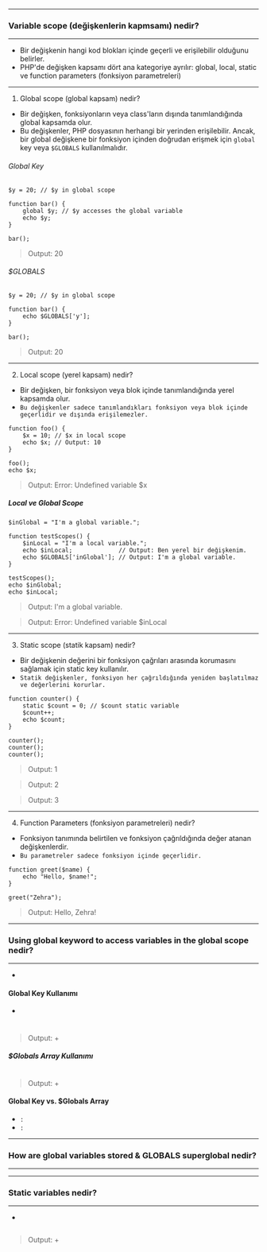 ***
### Variable scope (değişkenlerin kapmsamı) nedir?
***
+ Bir değişkenin hangi kod blokları içinde geçerli ve erişilebilir olduğunu belirler.
+ PHP'de değişken kapsamı dört ana kategoriye ayrılır: global, local, static ve function parameters (fonksiyon parametreleri)

----
1. Global scope (global kapsam) nedir?
+ Bir değişken, fonksiyonların veya class'ların dışında tanımlandığında global kapsamda olur.
+ Bu değişkenler, PHP dosyasının herhangi bir yerinden erişilebilir. Ancak, bir global değişkene bir fonksiyon içinden doğrudan erişmek için `global` key veya `$GLOBALS` kullanılmalıdır.
  
###### Global Key
~~~~~~~
$y = 20; // $y in global scope

function bar() {
    global $y; // $y accesses the global variable
    echo $y;
}

bar();
~~~~~~~
> Output: 20

###### $GLOBALS
~~~~~~~
$y = 20; // $y in global scope

function bar() {
    echo $GLOBALS['y'];
}

bar();
~~~~~~~
> Output: 20

----
2. Local scope (yerel kapsam) nedir?
+ Bir değişken, bir fonksiyon veya blok içinde tanımlandığında yerel kapsamda olur.
+ `Bu değişkenler sadece tanımlandıkları fonksiyon veya blok içinde geçerlidir ve dışında erişilemezler.`
~~~~~~~
function foo() {
    $x = 10; // $x in local scope
    echo $x; // Output: 10
}

foo();
echo $x;
~~~~~~~
> Output: Error: Undefined variable $x

##### Local ve Global Scope
~~~~~~~
$inGlobal = "I'm a global variable.";

function testScopes() {
    $inLocal = "I'm a local variable.";
    echo $inLocal;             // Output: Ben yerel bir değişkenim.
    echo $GLOBALS['inGlobal']; // Output: I'm a global variable.
}

testScopes();
echo $inGlobal;
echo $inLocal;
~~~~~~~
> Output: I'm a global variable.

> Output: Error: Undefined variable $inLocal

----
3. Static scope (statik kapsam) nedir?
+ Bir değişkenin değerini bir fonksiyon çağrıları arasında korumasını sağlamak için static key kullanılır.
+ `Statik değişkenler, fonksiyon her çağrıldığında yeniden başlatılmaz ve değerlerini korurlar.`
~~~~~~~
function counter() {
    static $count = 0; // $count static variable
    $count++;
    echo $count;
}

counter();
counter();
counter();
~~~~~~~
> Output: 1

> Output: 2

> Output: 3

----
4. Function Parameters (fonksiyon parametreleri) nedir?
+ Fonksiyon tanımında belirtilen ve fonksiyon çağrıldığında değer atanan değişkenlerdir.
+ `Bu parametreler sadece fonksiyon içinde geçerlidir.`
~~~~~~~
function greet($name) {
    echo "Hello, $name!";
}

greet("Zehra");
~~~~~~~
> Output: Hello, Zehra!

***
### Using global keyword to access variables in the global scope nedir?
***
+ 

#### Global Key Kullanımı
+
#####
~~~~~~~
~~~~~~~
> Output:
> +

##### $Globals Array Kullanımı
~~~~~~~
~~~~~~~
> Output:
> +

#### Global Key vs. $Globals Array
+ `:`
+ `:`

***
### How are global variables stored & GLOBALS superglobal nedir?
***

***
### Static variables nedir?
***
+
~~~~~~~
~~~~~~~
> Output:
> +







































